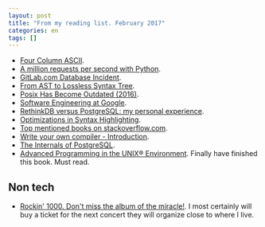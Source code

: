 ```yaml
---
layout: post
title: "From my reading list. February 2017"
categories: en
tags: []
---
```


- [Four Column
  ASCII](https://garbagecollected.org/2017/01/31/four-column-ascii/).
- [A million requests per second with Python](https://medium.freecodecamp.com/million-requests-per-second-with-python-95c137af319#.3xj69kqx0).
- [GitLab.com Database Incident](https://about.gitlab.com/2017/02/01/gitlab-dot-com-database-incident/).
- [From AST to Lossless Syntax Tree](http://www.oilshell.org/blog/2017/02/11.html).
- [Posix Has Become Outdated (2016)](https://news.ycombinator.com/item?id=13621623). 
- [Software Engineering at Google](https://news.ycombinator.com/item?id=13619378).
- [RethinkDB versus PostgreSQL: my personal experience](http://blog.sagemath.com/2017/02/09/rethinkdb-vs-postgres.html).
- [Optimizations in Syntax Highlighting](https://code.visualstudio.com/blogs/2017/02/08/syntax-highlighting-optimizations).
- [Top mentioned books on stackoverflow.com](http://www.dev-books.com).
- [Write your own compiler - Introduction](http://blog.klipse.tech/javascript/2017/02/08/tiny-compiler-intro.html).
- [The Internals of PostgreSQL](http://www.interdb.jp/pg/index.html).
- [Advanced Programming in the UNIX® Environment](http://www.apuebook.com). Finally have finished this book. Must read.

## Non tech

- [Rockin' 1000. Don't miss the album of the miracle!](http://www.rockin1000.com/en/#). I most certainly will buy a ticket for the next concert they will organize close to where I live.
